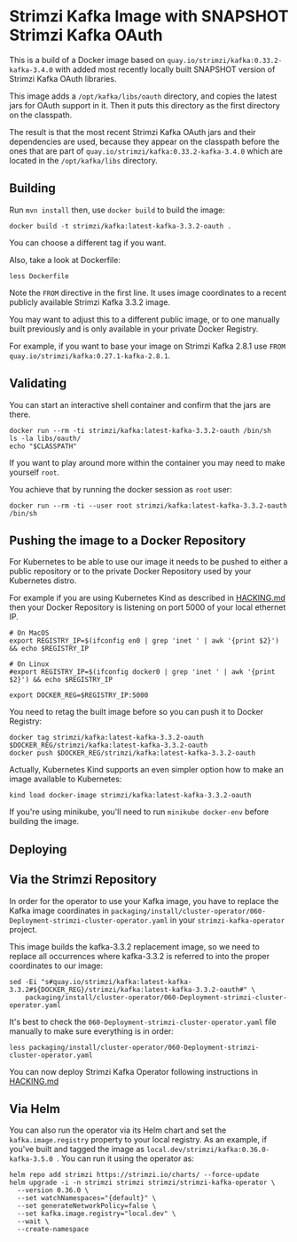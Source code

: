 Strimzi Kafka Image with SNAPSHOT Strimzi Kafka OAuth
=====================================================

This is a build of a Docker image based on `quay.io/strimzi/kafka:0.33.2-kafka-3.4.0` with added most recently locally built SNAPSHOT version of Strimzi Kafka OAuth libraries.

This image adds a `/opt/kafka/libs/oauth` directory, and copies the latest jars for OAuth support in it.
Then it puts this directory as the first directory on the classpath.

The result is that the most recent Strimzi Kafka OAuth jars and their dependencies are used, because they appear on the classpath before the ones that are part of `quay.io/strimzi/kafka:0.33.2-kafka-3.4.0` which are located in the `/opt/kafka/libs` directory.


Building
--------

Run `mvn install` then, use `docker build` to build the image:

    docker build -t strimzi/kafka:latest-kafka-3.3.2-oauth .

You can choose a different tag if you want.

Also, take a look at Dockerfile:

    less Dockerfile
    
Note the `FROM` directive in the first line. It uses image coordinates to a recent publicly available Strimzi Kafka 3.3.2 image.

You may want to adjust this to a different public image, or to one manually built previously and is only available in your private Docker Registry.

For example, if you want to base your image on Strimzi Kafka 2.8.1 use `FROM quay.io/strimzi/kafka:0.27.1-kafka-2.8.1`.


Validating
----------

You can start an interactive shell container and confirm that the jars are there.

    docker run --rm -ti strimzi/kafka:latest-kafka-3.3.2-oauth /bin/sh
    ls -la libs/oauth/
    echo "$CLASSPATH"
    
If you want to play around more within the container you may need to make yourself `root`.

You achieve that by running the docker session as `root` user:

    docker run --rm -ti --user root strimzi/kafka:latest-kafka-3.3.2-oauth /bin/sh



Pushing the image to a Docker Repository
--------------------------------------

For Kubernetes to be able to use our image it needs to be pushed to either a public repository or to the private Docker Repository used by your Kubernetes distro.

For example if you are using Kubernetes Kind as described in [HACKING.md](../../../HACKING.md) then your Docker Repository is listening on port 5000 of your local ethernet IP.

    # On MacOS
    export REGISTRY_IP=$(ifconfig en0 | grep 'inet ' | awk '{print $2}') && echo $REGISTRY_IP 

    # On Linux
    #export REGISTRY_IP=$(ifconfig docker0 | grep 'inet ' | awk '{print $2}') && echo $REGISTRY_IP 

    export DOCKER_REG=$REGISTRY_IP:5000
    
You need to retag the built image before so you can push it to Docker Registry:

    docker tag strimzi/kafka:latest-kafka-3.3.2-oauth $DOCKER_REG/strimzi/kafka:latest-kafka-3.3.2-oauth
    docker push $DOCKER_REG/strimzi/kafka:latest-kafka-3.3.2-oauth

Actually, Kubernetes Kind supports an even simpler option how to make an image available to Kubernetes:

    kind load docker-image strimzi/kafka:latest-kafka-3.3.2-oauth 
    
If you're using minikube, you'll need to run `minikube docker-env` before building the image.

Deploying
---------

## Via the Strimzi Repository

In order for the operator to use your Kafka image, you have to replace the Kafka image coordinates in `packaging/install/cluster-operator/060-Deployment-strimzi-cluster-operator.yaml` in your `strimzi-kafka-operator` project.

This image builds the kafka-3.3.2 replacement image, so we need to replace all occurrences where kafka-3.3.2 is referred to into the proper coordinates to our image:

    sed -Ei "s#quay.io/strimzi/kafka:latest-kafka-3.3.2#${DOCKER_REG}/strimzi/kafka:latest-kafka-3.3.2-oauth#" \
        packaging/install/cluster-operator/060-Deployment-strimzi-cluster-operator.yaml


It's best to check the `060-Deployment-strimzi-cluster-operator.yaml` file manually to make sure everything is in order:

    less packaging/install/cluster-operator/060-Deployment-strimzi-cluster-operator.yaml


You can now deploy Strimzi Kafka Operator following instructions in [HACKING.md](../../../HACKING.md)

## Via Helm

You can also run the operator via its Helm chart and set the `kafka.image.registry` property to your local registry. As an example, if you've built and tagged the image as `local.dev/strimzi/kafka:0.36.0-kafka-3.5.0 `. You can run it using the operator as:

    helm repo add strimzi https://strimzi.io/charts/ --force-update
    helm upgrade -i -n strimzi strimzi strimzi/strimzi-kafka-operator \
      --version 0.36.0 \
      --set watchNamespaces="{default}" \
      --set generateNetworkPolicy=false \
      --set kafka.image.registry="local.dev" \
      --wait \
      --create-namespace